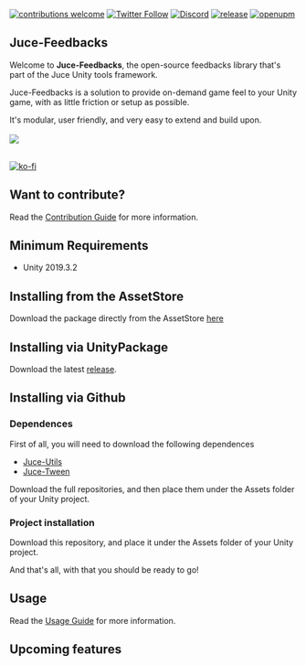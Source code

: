 [![contributions welcome](https://img.shields.io/badge/contributions-welcome-brightgreen.svg?style=flat)](https://github.com/Juce-Assets/Juce-Feedbacks/issues)
[![Twitter Follow](https://img.shields.io/badge/twitter-%406uillem-blue.svg?style=flat&label=Follow)](https://twitter.com/6uillem)
[![Discord](https://img.shields.io/discord/768962092296044614.svg)](https://discord.gg/dbG7zKA)
[![release](https://img.shields.io/github/release/Juce-Assets/Juce-Feedbacks.svg)](https://github.com/Juce-Assets/Juce-Feedbacks/releases/latest)
[![openupm](https://img.shields.io/npm/v/com.juce.feedbacks?label=openupm&registry_uri=https://package.openupm.com)](https://openupm.com/packages/com.juce.feedbacks/)

## Juce-Feedbacks
Welcome to **Juce-Feedbacks**, the open-source feedbacks library that's part of the Juce Unity tools framework.

Juce-Feedbacks is a solution to provide on-demand game feel to your Unity game, with as little friction or setup as possible.

It's modular, user friendly, and very easy to extend and build upon.
 <br/>
 <br/>
![](https://github.com/Juce-Assets/Juce-Feedbacks/blob/develop/Misc/LogoShortHeight.png)
 <br/>
 <br/>
 
 [![ko-fi](https://www.ko-fi.com/img/githubbutton_sm.svg)](https://ko-fi.com/juceunity)
 
## Want to contribute?
Read the [Contribution Guide](https://github.com/Juce-Assets/Juce-Feedbacks/wiki/Contrubution-guide) for more information.
 
## Minimum Requirements
- Unity 2019.3.2

## Installing from the AssetStore
Download the package directly from the AssetStore [here](http://u3d.as/26H3)

## Installing via UnityPackage
Download the latest [release](https://github.com/Juce-Assets/Juce-Feedbacks/releases/latest).

## Installing via Github
### Dependences
First of all, you will need to download the following dependences
- [Juce-Utils](https://github.com/Juce-Assets/Juce-Utils)
- [Juce-Tween](https://github.com/Juce-Assets/Juce-Tween)

Download the full repositories, and then place them under the Assets folder of your Unity project.

### Project installation
Download this repository, and place it under the Assets folder of your Unity project.

And that's all, with that you should be ready to go!

## Usage
Read the [Usage Guide](https://github.com/Juce-Assets/Juce-Feedbacks/wiki/Usage-Guide) for more information.

## Upcoming features

